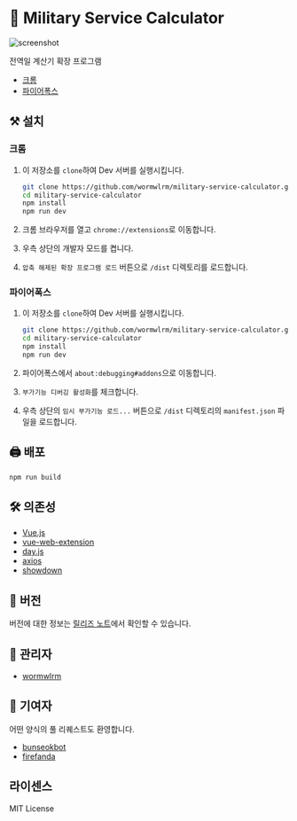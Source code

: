 # 📅 Military Service Calculator

![screenshot](/assets/5.png)

전역일 계산기 확장 프로그램

- [크롬](https://chrome.google.com/webstore/detail/%EC%A0%84%EC%97%AD%EC%9D%BC-%EA%B3%84%EC%82%B0%EA%B8%B0/obbajbadjgfkacnncdiigaffeajfejih)
- [파이어폭스](https://addons.mozilla.org/ko/firefox/addon/%EC%A0%84%EC%97%AD%EC%9D%BC-%EA%B3%84%EC%82%B0%EA%B8%B0/)

## ⚒ 설치

### 크롬

1. 이 저장소를 `clone`하여 Dev 서버를 실행시킵니다.

   ```bash
   git clone https://github.com/wormwlrm/military-service-calculator.git
   cd military-service-calculator
   npm install
   npm run dev
   ```

2. 크롬 브라우저를 열고 `chrome://extensions`로 이동합니다.

3. 우측 상단의 개발자 모드를 켭니다.

4. `압축 해제된 확장 프로그램 로드` 버튼으로 `/dist` 디렉토리를 로드합니다.

### 파이어폭스

1. 이 저장소를 `clone`하여 Dev 서버를 실행시킵니다.

   ```bash
   git clone https://github.com/wormwlrm/military-service-calculator.git
   cd military-service-calculator
   npm install
   npm run dev
   ```

1. 파이어폭스에서 `about:debugging#addons`으로 이동합니다.

1. `부가기능 디버깅 활성화`를 체크합니다.

1. 우측 상단의 `임시 부가기능 로드...` 버튼으로 `/dist` 디렉토리의 `manifest.json` 파일을 로드합니다.

## 🖨 배포

```bash
npm run build
```

## 🛠 의존성

- [Vue.js](https://github.com/vuejs/vue)
- [vue-web-extension](https://github.com/Kocal/vue-web-extension)
- [day.js](https://github.com/iamkun/dayjs)
- [axios](https://github.com/axios/axios)
- [showdown](https://github.com/showdownjs/showdown)

## 🎰 버전

버전에 대한 정보는 [릴리즈 노트](https://github.com/wormwlrm/military-service-calculator/releases)에서 확인할 수 있습니다.

## 👨‍ 관리자

- [wormwlrm](https://github.com/wormwlrm)

## 👩‍ 기여자

어떤 양식의 풀 리퀘스트도 환영합니다.

- [bunseokbot](https://github.com/bunseokbot)
- [firefanda](https://github.com/firefanda)

## 라이센스

MIT License
